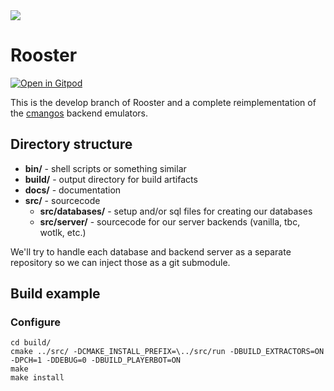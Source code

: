 <img src="https://github.com/christiansiewert/rooster/raw/rooster/docs/logo.jpg" />

# Rooster

[![Open in Gitpod](https://gitpod.io/button/open-in-gitpod.svg)](https://gitpod.io/#https://github.com/christiansiewert/rooster)

This is the develop branch of Rooster and a complete reimplementation of the [cmangos] backend emulators.

[cmangos]: https://github.com/cmangos

## Directory structure

- **bin/** - shell scripts or something similar
- **build/** - output directory for build artifacts
- **docs/** - documentation 
- **src/** - sourcecode
  - **src/databases/** - setup and/or sql files for creating our databases
  - **src/server/** - sourcecode for our server backends (vanilla, tbc, wotlk, etc.)

We'll try to handle each database and backend server as a separate repository so we can inject those as a git submodule.

## Build example

### Configure

```
cd build/
cmake ../src/ -DCMAKE_INSTALL_PREFIX=\../src/run -DBUILD_EXTRACTORS=ON -DPCH=1 -DDEBUG=0 -DBUILD_PLAYERBOT=ON
make
make install
```